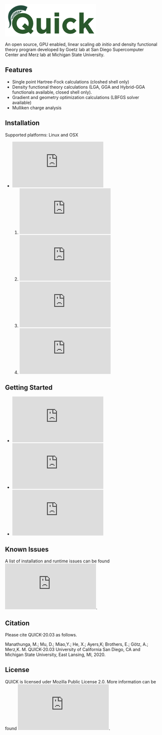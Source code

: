 ![QUICK logo](./tools/logo.png)

An open source, GPU enabled, linear scaling *ab initio* and density functional
theory program developed by Goetz lab at San Diego Supercomputer Center and Merz
lab at Michigan State University.

Features
--------
* Single point Hartree-Fock calculations (closhed shell only) 
* Density functional theory calculations (LGA, GGA and Hybrid-GGA functionals available, closed shell only).
* Gradient and geometry optimization calculations (LBFGS solver available)
* Mulliken charge analysis

Installation
------------
Supported platforms: Linux and OSX

* ![Installation Guide](https://quick-docs.readthedocs.io/en/latest/installation-guide.html#installation-guide)
   1. ![Compatible Compilers and Hardware](https://quick-docs.readthedocs.io/en/latest/installation-guide.html#compatible-compilers-and-hardware)
   2. ![Serial Installation](https://quick-docs.readthedocs.io/en/latest/installation-guide.html#serial-installation)
   3. ![MPI Installation](https://quick-docs.readthedocs.io/en/latest/installation-guide.html#mpi-installation)
   4. ![CUDA Installation](https://quick-docs.readthedocs.io/en/latest/installation-guide.html#cuda-version-installation)

Getting Started
---------------
* ![Testing QUICK Installation](https://quick-docs.readthedocs.io/en/latest/installation-guide.html#environment-variables-and-testing)
* ![Hands-on Tutorials](https://quick-docs.readthedocs.io/en/latest/hands-on-tutorials.html)
* ![User Manual](https://quick-docs.readthedocs.io/en/latest/user-manual.html)

Known Issues
------------
A list of installation and runtime issues can be found ![here](https://quick-docs.readthedocs.io/en/latest/known-issues.html#known-issues-of-current-version).

Citation
--------
Please cite QUICK-20.03 as follows.

Manathunga, M.; Mu, D.; Miao,Y.; He, X.; Ayers,K; Brothers, E.; Götz, A.;
Merz,K. M. QUICK-20.03 University of California San Diego, CA and Michigan State
University, East Lansing, MI, 2020.

License
-------
QUICK is licensed uder Mozilla Public License 2.0. More information can be found ![here](https://quick-docs.readthedocs.io/en/latest/license.html#mozilla-public-license-version-2-0).

